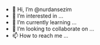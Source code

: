 - 👋 Hi, I’m @nurdansezim
- 👀 I’m interested in ...
- 🌱 I’m currently learning ...
- 💞️ I’m looking to collaborate on ...
- 📫 How to reach me ...

<!---
nurdansezim/nurdansezim is a ✨ special ✨ repository because its `README.md` (this file) appears on your GitHub profile.
You can click the Preview link to take a look at your changes.
--->
